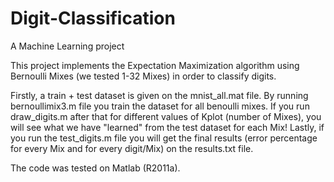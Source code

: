 # Digit-Classification
A Machine Learning project

This project implements the Expectation Maximization algorithm using Bernoulli Mixes (we tested 1-32 Mixes) in order
to classify digits.

Firstly, a train + test dataset is given on the mnist_all.mat file.
By running bernoullimix3.m file you train the dataset for all benoulli mixes. If you run draw_digits.m after that
for different values of Kplot (number of Mixes), you will see what we have "learned" from the test dataset for each
Mix! Lastly, if you run the test_digits.m file you will get the final results (error percentage for every Mix and for
every digit/Mix) on the results.txt file.

The code was tested on Matlab (R2011a). 
